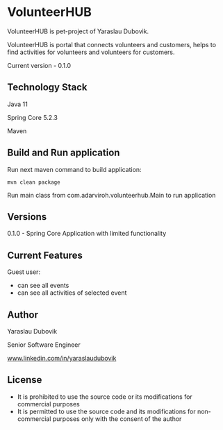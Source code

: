 # VolunteerHUB
VolunteerHUB is pet-project of Yaraslau Dubovik.

VolunteerHUB is portal that connects volunteers and customers, helps to find activities for volunteers and volunteers for customers.

Current version - 0.1.0

## Technology Stack

Java 11

Spring Core 5.2.3

Maven

## Build and Run application

Run next maven command to build application:
```maven
mvn clean package
```

Run main class from com.adarviroh.volunteerhub.Main to run application

## Versions

0.1.0 - Spring Core Application with limited functionality

## Current Features

Guest user:

- can see all events
- can see all activities of selected event

## Author

Yaraslau Dubovik

Senior Software Engineer

www.linkedin.com/in/yaraslaudubovik

## License

- It is prohibited to use the source code or its modifications for commercial purposes
- It is permitted to use the source code and its modifications for non-commercial purposes only with the consent of the author